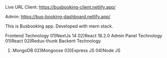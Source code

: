 Live URL 
Client: https://busbooking-client.netlify.app/


Admin: https://bus-booking-dashboard.netlify.app/


This is Busbooking app. Developed with mern stack.

Frontend Technology
01)NextJs 14
02)React 18.2.0
Admin Panel Technology
01)React
02)Redux-thunk
Backent Technology
01) MongoDB
02)Mongoose
03)Express JS
04)Node JS
